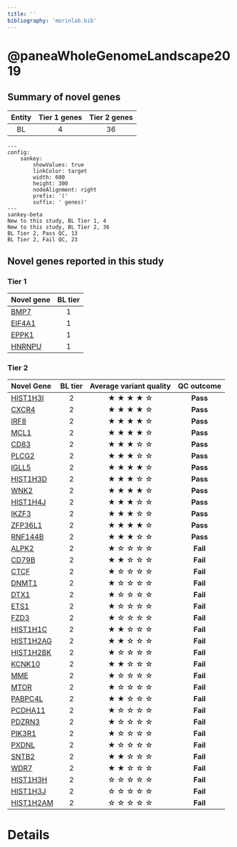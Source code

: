 ```yaml
---
title: ''
bibliography: 'morinlab.bib'
---
```


# @paneaWholeGenomeLandscape2019
## Summary of novel genes

|Entity| Tier 1 genes| Tier 2 genes|
|:-:|:-:|:-:|
|BL|4|36|
```mermaid
---
config:
    sankey:
        showValues: true
        linkColor: target
        width: 600
        height: 300
        nodeAlignment: right
        prefix: '('
        suffix: ' genes)'
---
sankey-beta
New to this study, BL Tier 1, 4
New to this study, BL Tier 2, 36
BL Tier 2, Pass QC, 13
BL Tier 2, Fail QC, 23
```

## Novel genes reported in this study

### Tier 1
|Novel gene|BL tier|
|:-|:-:|
|[BMP7](../BMP7)|1 |
|[EIF4A1](../EIF4A1)|1 |
|[EPPK1](../EPPK1)|1 |
|[HNRNPU](../HNRNPU)|1 |

### Tier 2
|Novel Gene|BL tier|Average variant quality|QC outcome|
|:-|:-:|:-:|:-:|
|[HIST1H3I](../HIST1H3I)|2 |&starf; &starf; &starf; &starf; &star;|**Pass**|
|[CXCR4](../CXCR4)|2 | &starf; &starf; &starf; &starf; &star;|**Pass**|
|[IRF8](../IRF8)|2 |&starf; &starf; &starf; &starf; &star;|**Pass**|
|[MCL1](../MCL1)|2 |&starf; &starf; &starf; &starf; &star;|**Pass**|
|[CD83](../CD83)|2 | &starf; &starf; &starf; &star; &star;|**Pass**|
|[PLCG2](../PLCG2)|2 |&starf; &starf; &starf; &star; &star;|**Pass**|
|[IGLL5](../IGLL5)|2 |&starf; &starf; &starf; &starf; &star;|**Pass**|
|[HIST1H3D](../HIST1H3D)|2 |&starf; &starf; &starf; &star; &star;|**Pass**|
|[WNK2](../WNK2)|2 |&starf; &starf; &starf; &starf; &star;|**Pass**|
|[HIST1H4J](../HIST1H4J)|2 |&starf; &starf; &starf; &star; &star;|**Pass**|
|[IKZF3](../IKZF3)|2 |&starf; &starf; &starf; &star; &star;|**Pass**|
|[ZFP36L1](../ZFP36L1)|2 |&starf; &starf; &starf; &starf; &star;|**Pass**|
|[RNF144B](../RNF144B)|2 |&starf; &starf; &starf; &star; &star;|**Pass**|
|[ALPK2](../ALPK2)|2 | &starf; &star; &star; &star; &star;|**Fail**|
|[CD79B](../CD79B)|2 | &starf; &starf; &star; &star; &star;|**Fail**|
|[CTCF](../CTCF)|2 | &starf; &star; &star; &star; &star;|**Fail**|
|[DNMT1](../DNMT1)|2 | &starf; &star; &star; &star; &star;|**Fail**|
|[DTX1](../DTX1)|2 | &starf; &star; &star; &star; &star;|**Fail**|
|[ETS1](../ETS1)|2 | &starf; &star; &star; &star; &star;|**Fail**|
|[FZD3](../FZD3)|2 | &starf; &star; &star; &star; &star;|**Fail**|
|[HIST1H1C](../HIST1H1C)|2 | &starf; &starf; &star; &star; &star;|**Fail**|
|[HIST1H2AG](../HIST1H2AG)|2 | &starf; &starf; &star; &star; &star;|**Fail**|
|[HIST1H2BK](../HIST1H2BK)|2 | &starf; &star; &star; &star; &star;|**Fail**|
|[KCNK10](../KCNK10)|2 |&starf; &starf; &star; &star; &star;|**Fail**|
|[MME](../MME)|2 |&starf; &star; &star; &star; &star;|**Fail**|
|[MTOR](../MTOR)|2 |&starf; &star; &star; &star; &star;|**Fail**|
|[PABPC4L](../PABPC4L)|2 |&starf; &starf; &star; &star; &star;|**Fail**|
|[PCDHA11](../PCDHA11)|2 |&starf; &star; &star; &star; &star;|**Fail**|
|[PDZRN3](../PDZRN3)|2 |&starf; &star; &star; &star; &star;|**Fail**|
|[PIK3R1](../PIK3R1)|2 |&starf; &star; &star; &star; &star;|**Fail**|
|[PXDNL](../PXDNL)|2 |&starf; &star; &star; &star; &star;|**Fail**|
|[SNTB2](../SNTB2)|2 |&starf; &starf; &star; &star; &star;|**Fail**|
|[WDR7](../WDR7)|2 |&starf; &starf; &star; &star; &star;|**Fail**|
|[HIST1H3H](../HIST1H3H)|2 |&star; &star; &star; &star; &star;|**Fail**|
|[HIST1H3J](../HIST1H3J)|2 |&star; &star; &star; &star; &star;|**Fail**|
|[HIST1H2AM](../HIST1H2AM)|2 | &star; &star; &star; &star; &star;|**Fail**|

# Details

